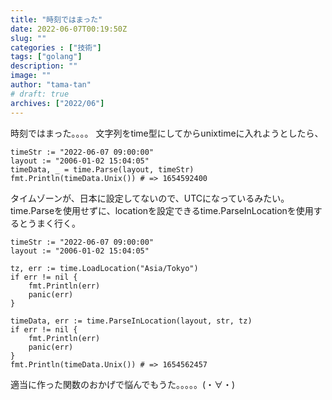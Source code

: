 ```yaml
---
title: "時刻ではまった"
date: 2022-06-07T00:19:50Z
slug: ""
categories : ["技術"]
tags: ["golang"]
description: ""
image: ""
author: "tama-tan"
# draft: true
archives: ["2022/06"]
---
```


時刻ではまった。。。。
文字列をtime型にしてからunixtimeに入れようとしたら、

```golang
timeStr := "2022-06-07 09:00:00"
layout := "2006-01-02 15:04:05"
timeData, _ = time.Parse(layout, timeStr)
fmt.Println(timeData.Unix()) # => 1654592400
```

タイムゾーンが、日本に設定してないので、UTCになっているみたい。
time.Parseを使用せずに、locationを設定できるtime.ParseInLocationを使用するとうまく行く。


```golang
timeStr := "2022-06-07 09:00:00"
layout := "2006-01-02 15:04:05"

tz, err := time.LoadLocation("Asia/Tokyo")
if err != nil {
    fmt.Println(err)
    panic(err)
}

timeData, err := time.ParseInLocation(layout, str, tz)
if err != nil {
    fmt.Println(err)
    panic(err)
}
fmt.Println(timeData.Unix()) # => 1654562457
```

適当に作った関数のおかげで悩んでもうた。。。。。(・∀・)














